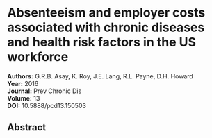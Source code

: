 # Absenteeism and employer costs associated with chronic diseases and health risk factors in the US workforce

**Authors:** G.R.B. Asay, K. Roy, J.E. Lang, R.L. Payne, D.H. Howard  
**Year:** 2016  
**Journal:** Prev Chronic Dis  
**Volume:** 13  
**DOI:** 10.5888/pcd13.150503  

## Abstract


